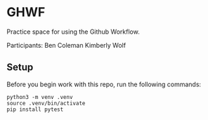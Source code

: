 
# GHWF

Practice space for using the Github Workflow.

Participants:
Ben Coleman
Kimberly Wolf

## Setup

Before you begin work with this repo, run the following commands:

```
python3 -m venv .venv
source .venv/bin/activate
pip install pytest
```
